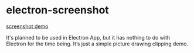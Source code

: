 # electron-screenshot

[screenshot demo](https://canvascat.github.io/electron-screenshot/)

It's planned to be used in Electron App, but it has nothing to do with Electron for the time being.
It’s just a simple picture drawing clipping demo.

